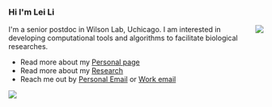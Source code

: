 ### Hi I'm Lei Li


<img align="right" src="https://github-readme-stats.vercel.app/api?username=leili-uchicago&show_icons=true&icon_color=0366d6&text_color=24292e&bg_color=ffffff&hide_title=true" />

I'm a senior postdoc in Wilson Lab, Uchicago.
I am interested in developing computational tools and algorithms to facilitate biological researches.


- Read more about my [Personal page](https://leili-uchicago.github.io/)
- Read more about my [Research](https://scholar.google.com/citations?user=3qt2VoAAAAAJ&hl=en)
- Reach me out by [Personal Email](mailto:leilioxford@gmail.com) or [Work email](mailto:leil@uchicago.edu)


<p>
    <a href="https://leili-uchicago.github.io/">
      <img src="https://github-profile-trophy.vercel.app/?username=leili-uchicago&theme=flat&title=Stars,Followers,Commit,MultiLanguage&margin-w=5&row=1&column=4" />
    </a>
</p>

